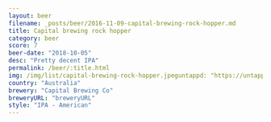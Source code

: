 ```yaml
---
layout: beer
filename: _posts/beer/2016-11-09-capital-brewing-rock-hopper.md
title: Capital brewing rock hopper
category: beer
score: 7
beer-date: "2018-10-05"
desc: "Pretty decent IPA"
permalink: /beer/:title.html
img: /img/list/capital-brewing-rock-hopper.jpeguntappd: "https://untappd.com/b/capital-brewing-co-rock-hopper/2270792"
country: "Australia"
brewery: "Capital Brewing Co"
breweryURL: "breweryURL"
style: "IPA - American"
---
```

